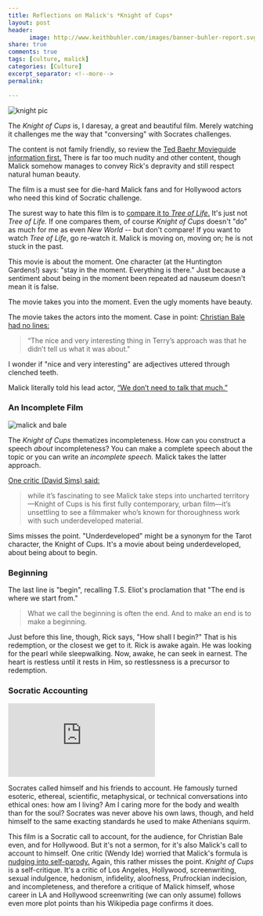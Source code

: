 ```yaml
---
title: Reflections on Malick's *Knight of Cups*
layout: post
header:
      image: http://www.keithbuhler.com/images/banner-buhler-report.svg
share: true
comments: true
tags: [culture, malick]
categories: [Culture]
excerpt_separator: <!--more-->
permalink: 

---
```


![knight pic](http://nofilmschool.com/sites/default/files/styles/article_superwide/public/knight_of_cups_underwater_dog.png?itok=H4ZoJ4Sr)

The *Knight of Cups* is, I daresay, a great and beautiful film. Merely watching it challenges me the way that "conversing" with Socrates challenges. 

The content is not family friendly, so review the [Ted Baehr Movieguide information first.](https://www.movieguide.org/reviews/knight-of-cups.html) There is far too much nudity and other content, though Malick somehow manages to convey Rick's depravity and still respect natural human beauty. 

The film is a must see for die-hard Malick fans and for Hollywood actors who need this kind of Socratic challenge. 

The surest way to hate this film is to [compare it to *Tree of Life*.](https://www.theatlantic.com/entertainment/archive/2016/03/knight-of-cups-malick-review/472050/) It's just not *Tree of Life.* If one compares them, of course *Knight of Cups* doesn't "do" as much for me as even *New World* -- but don't compare! If you want to watch *Tree of Life*, go re-watch it. Malick is moving on, moving on; he is not stuck in the past. 

<!--more-->

This movie is about the moment. One character (at the Huntington Gardens!) says: "stay in the moment. Everything is there." Just because a sentiment about being in the moment been repeated ad nauseum doesn't mean it is false.


The movie takes you into the moment. Even the ugly moments have beauty. 

The movie takes the actors into the moment. Case in point: [Christian Bale had no lines:](http://www.indiewire.com/2015/02/berlin-christian-bale-and-natalie-portman-on-making-knight-of-cups-with-terrence-malick-65313/)

>“The nice and very interesting thing in Terry’s approach was that he didn’t tell us what it was about."

I wonder if "nice and very interesting" are adjectives uttered through clenched teeth. 


Malick literally told his lead actor, [“We don’t need to talk that much.”](http://www.denofgeek.com/us/movies/knight-of-cups/252993/knight-of-cups-review)



### An Incomplete Film

![malick and bale](http://cdn1us.denofgeek.com/sites/denofgeekus/files/styles/article_width/public/2016/02/knight_of_cups_terrence_malick.jpg?itok=m0xt52D6)

The *Knight of Cups* thematizes incompleteness. How can you construct a speech *about* incompleteness? You can make a complete speech about the topic or you can write an *incomplete speech.* Malick takes the latter approach.

[One critic (David Sims) said:](https://www.theatlantic.com/entertainment/archive/2016/03/knight-of-cups-malick-review/472050/) 

>while it’s fascinating to see Malick take steps into uncharted territory—Knight of Cups is his first fully contemporary, urban film—it’s unsettling to see a filmmaker who’s known for thoroughness work with such underdeveloped material. 

Sims misses the point. "Underdeveloped" might be a synonym for the Tarot character, the Knight of Cups. It's a movie about being underdeveloped, about being about to begin. 


### Beginning

The last line is "begin", recalling T.S. Eliot's proclamation that "The end is where we start from."

>What we call the beginning is often the end. And to make an end is to make a beginning. 

Just before this line, though, Rick says, "How shall I begin?" That is his redemption, or the closest we get to it. Rick is awake again. He was looking for the pearl while sleepwalking. Now, awake, he can seek in earnest. The heart is restless until it rests in Him, so restlessness is a precursor to redemption. 


### Socratic Accounting

![portman and bale](http://www.natalieportman.com/gallery2/main.php?g2_view=core.DownloadItem&g2_itemId=245143)

Socrates called himself and his friends to account. He famously turned esoteric, ethereal, scientific, metaphysical, or technical conversations into ethical ones: how am I living? Am I caring more for the body and wealth than for the soul? Socrates was never above his own laws, though, and held himself to the same exacting standards he used to make Athenians squirm.

This film is a Socratic call to account, for the audience, for Christian Bale even, and for Hollywood. But it's not a sermon, for it's also Malick's call to account to himself. One critic (Wendy Ide) worried that Malick's formula is [nudging into self-parody.](https://www.theguardian.com/film/2016/may/08/knight-of-cups-review-terrence-malick-christian-bale) Again, this rather misses the point. *Knight of Cups* is a self-critique. It's a critic of Los Angeles, Hollywood, screenwriting, sexual indulgence, hedonism, infidelity, aloofness, Prufrockian indecision, and incompleteness, and therefore a critique of Malick himself, whose career in LA and Hollywood screenwriting (we can only assume) follows even more plot points than his Wikipedia page confirms it does. 